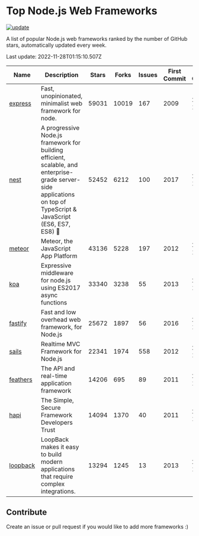 # Top Node.js Web Frameworks

[![update](https://github.com/sunnysid3up/nodejs-web-frameworks/actions/workflows/update.yml/badge.svg)](https://github.com/sunnysid3up/nodejs-web-frameworks/actions/workflows/update.yml)

A list of popular Node.js web frameworks ranked by the number of GitHub stars, automatically updated every week.

Last update: 2022-11-28T01:15:10.507Z

| Name          | Description          | Stars                     | Forks          | Issues               | First Commit        | Last Commit         | Language          |
|---------------|----------------------|---------------------------|----------------|----------------------|---------------------|---------------------|-------------------|
| [express](https://github.com/expressjs/express) | Fast, unopinionated, minimalist web framework for node. | 59031 | 10019 | 167 | 2009 | 2022-11-28 | JS |
| [nest](https://github.com/nestjs/nest) | A progressive Node.js framework for building efficient, scalable, and enterprise-grade server-side applications on top of TypeScript & JavaScript (ES6, ES7, ES8) 🚀 | 52452 | 6212 | 100 | 2017 | 2022-11-28 | TS |
| [meteor](https://github.com/meteor/meteor) | Meteor, the JavaScript App Platform | 43136 | 5228 | 197 | 2012 | 2022-11-27 | JS |
| [koa](https://github.com/koajs/koa) | Expressive middleware for node.js using ES2017 async functions | 33340 | 3238 | 55 | 2013 | 2022-11-28 | JS |
| [fastify](https://github.com/fastify/fastify) | Fast and low overhead web framework, for Node.js | 25672 | 1897 | 56 | 2016 | 2022-11-27 | JS |
| [sails](https://github.com/balderdashy/sails) | Realtime MVC Framework for Node.js | 22341 | 1974 | 558 | 2012 | 2022-11-26 | JS |
| [feathers](https://github.com/feathersjs/feathers) | The API and real-time application framework | 14206 | 695 | 89 | 2011 | 2022-11-28 | TS |
| [hapi](https://github.com/hapijs/hapi) | The Simple, Secure Framework Developers Trust | 14094 | 1370 | 40 | 2011 | 2022-11-27 | JS |
| [loopback](https://github.com/strongloop/loopback) | LoopBack makes it easy to build modern applications that require complex integrations. | 13294 | 1245 | 13 | 2013 | 2022-11-26 | JS |

## Contribute 

Create an issue or pull request if you would like to add more frameworks :)